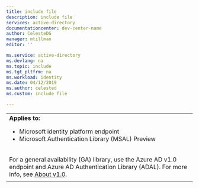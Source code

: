 ```yaml
---
title: include file
description: include file
services: active-directory
documentationcenter: dev-center-name
author: CelesteDG
manager: mtillman
editor: ''

ms.service: active-directory
ms.devlang: na
ms.topic: include
ms.tgt_pltfrm: na
ms.workload: identity
ms.date: 04/12/2019
ms.author: celested
ms.custom: include file 

---
```


|   |
|---|
| **Applies to:**<br><ul><li>Microsoft identity platform endpoint<li>Microsoft Authentication Library (MSAL) Preview</ul><br>For a general availability (GA) library, use the Azure AD v1.0 endpoint and Azure AD Authentication Library (ADAL). For more info, see [About v1.0](https://docs.microsoft.com/azure/active-directory/develop/azure-ad-developers-guide). |
|   |